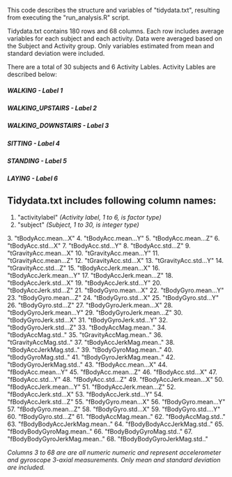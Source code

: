 This code describes the structure and variables of "tidydata.txt", resulting from executing the "run_analysis.R" script. 

Tidydata.txt contains 180 rows and 68 columns. Each row includes average variables for each subject and each activity. Data were 
averaged based on the Subject and Activity group. Only variables estimated from mean and standard deviation were included.

There are a total of 30 subjects and 6 Activity Lables. Activity Lables are described below:

##### WALKING - Label 1
##### WALKING_UPSTAIRS - Label 2
##### WALKING_DOWNSTAIRS - Label 3
##### SITTING - Label 4
##### STANDING - Label 5
##### LAYING - Label 6 

## Tidydata.txt includes following column names:
1. "activitylabel"  *(Activity label, 1 to 6, is factor type)*           
2. "subject"        *(Subject, 1 to 30, is integer type)*
<ENTER>
3. "tBodyAcc.mean...X"           
4. "tBodyAcc.mean...Y"          
5. "tBodyAcc.mean...Z"           
6. "tBodyAcc.std...X"           
7. "tBodyAcc.std...Y"            
8. "tBodyAcc.std...Z"           
9. "tGravityAcc.mean...X"        
10. "tGravityAcc.mean...Y"       
11. "tGravityAcc.mean...Z"        
12. "tGravityAcc.std...X"        
13. "tGravityAcc.std...Y"         
14. "tGravityAcc.std...Z"        
15. "tBodyAccJerk.mean...X"      
16. "tBodyAccJerk.mean...Y"      
17. "tBodyAccJerk.mean...Z"       
18. "tBodyAccJerk.std...X"       
19. "tBodyAccJerk.std...Y"       
20. "tBodyAccJerk.std...Z"       
21. "tBodyGyro.mean...X"          
22. "tBodyGyro.mean...Y"         
23. "tBodyGyro.mean...Z"          
24. "tBodyGyro.std...X"          
25. "tBodyGyro.std...Y"           
26. "tBodyGyro.std...Z"          
27. "tBodyGyroJerk.mean...X"     
28. "tBodyGyroJerk.mean...Y"     
29. "tBodyGyroJerk.mean...Z"      
30. "tBodyGyroJerk.std...X"      
31. "tBodyGyroJerk.std...Y"       
32. "tBodyGyroJerk.std...Z"      
33. "tBodyAccMag.mean.."          
34. "tBodyAccMag.std.."          
35. "tGravityAccMag.mean.."      
36. "tGravityAccMag.std.."       
37. "tBodyAccJerkMag.mean.."     
38. "tBodyAccJerkMag.std.."      
39. "tBodyGyroMag.mean.."        
40. "tBodyGyroMag.std.."        
41. "tBodyGyroJerkMag.mean.."     
42. "tBodyGyroJerkMag.std.."     
43. "fBodyAcc.mean...X"           
44. "fBodyAcc.mean...Y"          
45. "fBodyAcc.mean...Z"          
46. "fBodyAcc.std...X"           
47. "fBodyAcc.std...Y"            
48. "fBodyAcc.std...Z"           
49. "fBodyAccJerk.mean...X"       
50. "fBodyAccJerk.mean...Y"      
51. "fBodyAccJerk.mean...Z"      
52. "fBodyAccJerk.std...X"       
53. "fBodyAccJerk.std...Y"        
54. "fBodyAccJerk.std...Z"       
55. "fBodyGyro.mean...X"         
56. "fBodyGyro.mean...Y"
57. "fBodyGyro.mean...Z"
58. "fBodyGyro.std...X"
59. "fBodyGyro.std....Y"           
60. "fBodyGyro.std...Z"          
61. "fBodyAccMag.mean.."          
62. "fBodyAccMag.std.."          
63. "fBodyBodyAccJerkMag.mean.."  
64. "fBodyBodyAccJerkMag.std.."  
65. "fBodyBodyGyroMag.mean.."    
66. "fBodyBodyGyroMag.std.."     
67. "fBodyBodyGyroJerkMag.mean.." 
68. "fBodyBodyGyroJerkMag.std.."

*Columns 3 to 68 are are all numeric numeric and represent accelerometer and gyroscope 3-axial measurements. Only mean and standard deviation are included.*
